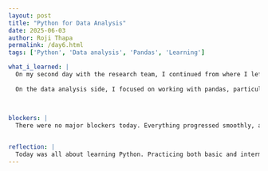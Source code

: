 ```yaml
---
layout: post
title: "Python for Data Analysis"
date: 2025-06-03
author: Roji Thapa
permalink: /day6.html
tags: ['Python', 'Data analysis', 'Pandas', 'Learning']

what_i_learned: |
  On my second day with the research team, I continued from where I left off yesterday and started the Python data analysis video and practice. I worked on several core Python concepts, including if-elif-else statements, for and while loops (along with break and continue), as well as list and dictionary comprehensions. I also practiced defining functions using *args and **kwargs, and explored the use of lambda functions.
  
  On the data analysis side, I focused on working with pandas, particularly exploring Series and DataFrame objects. I began working with external datasets by loading .csv files, examining their contents, and creating histograms. The entire day was dedicated to learning Python for data analysis.

  
  
blockers: |
  There were no major blockers today. Everything progressed smoothly, and I was able to follow along with the material without any significant issues. It was a productive day focused on learning.


reflection: |
  Today was all about learning Python. Practicing both basic and intermediate concepts really helped boost my confidence. I'm excited to keep learning and looking forward to tackling more complex data tasks in the next few days.We even had a little moment when the fire alarm went off—definitely something unexpected to add to the day! 
---
```

